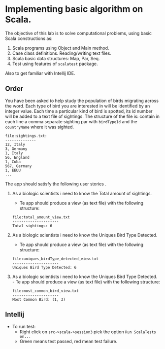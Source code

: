 # Implementing basic algorithm on Scala. 

The objective of this lab is to solve computational problems, using basic Scala constructions as:
1. Scala programs using Object and Main method.
2. Case class definitions. Reading/writing text files.
4. Scala basic data structures: Map, Par, Seq.
3. Test using features of ```scalatest``` package.

Also to get familiar with Intellij IDE.     
   

## Order 
You have been asked to help study the population of birds migrating across the word. Each type of bird you are interested in will be identified by an integer value. Each time a particular kind of bird is spotted, its id number will be added to a text file of sightings. The structure of the file is: contain in each line a comma separate sighting par with ```birdTypeId``` and the ```countryName``` where it was sighted. 

```
file:sightings.txt:
--------------
12, Italy
3, Germany
1, Italy
56, England
1, Cuba
567, Germany
1, EEUU  
...
```

The app should satisfy the following user stories .   

1. As a biologic scientists i need to know the Total amount of sightings. 
    - Te app should produce a view (as text file) with the following structure:
    
    ```
    file:total_amount_view.txt
    ---------------------
    Total sightings: 6
    ``` 

2. As a biologic scientists i need to know the Uniques Bird Type Detected. 
    - Te app should produce a view (as text file) with the following structure:

    ```text
    file:uniques_birdType_detected_view.txt
    ---------------------
    Uniques Bird Type Detected: 6
    ``` 

3. As a biologic scientists i need to know the Uniques Bird Type Detected. 
       - Te app should produce a view (as text file) with the following structure:
   
   ```text
   file:most_common_bird_view.txt
   ---------------------
   Most Common Bird: (1, 3)
   ``` 

## Intellij

- To run test:
    - Right click on ```src->scala->session3``` pick the option ```Run ScalaTests on...```
    - Green means test passed, red mean test failure. 
